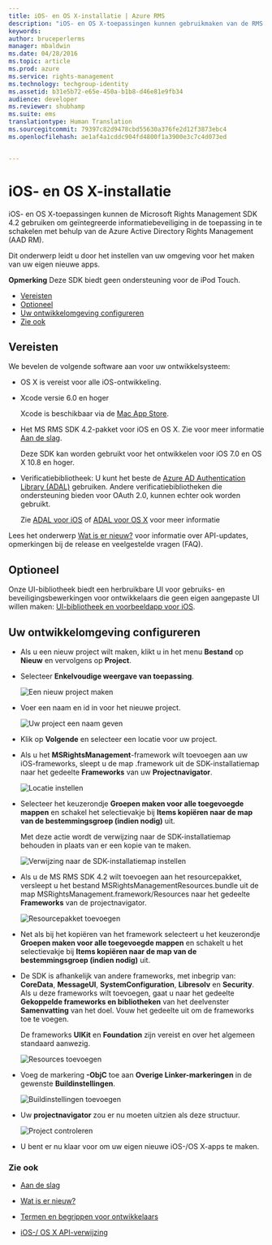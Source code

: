 ```yaml
---
title: iOS- en OS X-installatie | Azure RMS
description: "iOS- en OS X-toepassingen kunnen gebruikmaken van de RMS SDK 4.2 voor geïntegreerde gegevensbeveiliging in hun toepassingen met behulp van de AAD RM."
keywords: 
author: bruceperlerms
manager: mbaldwin
ms.date: 04/28/2016
ms.topic: article
ms.prod: azure
ms.service: rights-management
ms.technology: techgroup-identity
ms.assetid: b31e5b72-e65e-450a-b1b8-d46e81e9fb34
audience: developer
ms.reviewer: shubhamp
ms.suite: ems
translationtype: Human Translation
ms.sourcegitcommit: 79397c82d9478cbd55630a376fe2d12f3873ebc4
ms.openlocfilehash: ae1af4a1cddc904fd4800f1a3900e3c7c4d073ed


---
```


# iOS- en OS X-installatie

iOS- en OS X-toepassingen kunnen de Microsoft Rights Management SDK 4.2 gebruiken om geïntegreerde informatiebeveiliging in de toepassing in te schakelen met behulp van de Azure Active Directory Rights Management (AAD RM).

Dit onderwerp leidt u door het instellen van uw omgeving voor het maken van uw eigen nieuwe apps.

**Opmerking** Deze SDK biedt geen ondersteuning voor de iPod Touch.


-   [Vereisten](#prerequisites)
-   [Optioneel](#optional)
-   [Uw ontwikkelomgeving configureren](#configuring-your-development-environment)
-   [Zie ook](#see-also)

## Vereisten

We bevelen de volgende software aan voor uw ontwikkelsysteem:

-   OS X is vereist voor alle iOS-ontwikkeling.
-   Xcode versie 6.0 en hoger

    Xcode is beschikbaar via de [Mac App Store](https://developer.apple.com/technologies/mac/).

-   Het MS RMS SDK 4.2-pakket voor iOS en OS X. Zie voor meer informatie [Aan de slag](get-started.md).

    Deze SDK kan worden gebruikt voor het ontwikkelen voor iOS 7.0 en OS X 10.8 en hoger.

-   Verificatiebibliotheek: U kunt het beste de [Azure AD Authentication Library (ADAL)](https://msdn.microsoft.com/library/jj573266.aspx) gebruiken. Andere verificatiebibliotheken die ondersteuning bieden voor OAuth 2.0, kunnen echter ook worden gebruikt.

    Zie [ADAL voor iOS](https://github.com/MSOpenTech/azure-activedirectory-library-for-ios) of [ADAL voor OS X](https://github.com/MSOpenTech/azure-activedirectory-library-for-ios/tree/OSXUniversal) voor meer informatie

Lees het onderwerp [Wat is er nieuw?](release-notes.md) voor informatie over API-updates, opmerkingen bij de release en veelgestelde vragen (FAQ).

## Optioneel

Onze UI-bibliotheek biedt een herbruikbare UI voor gebruiks- en beveiligingsbewerkingen voor ontwikkelaars die geen eigen aangepaste UI willen maken: [UI-bibliotheek en voorbeeldapp voor iOS](https://github.com/AzureAD/rms-sdk-ui-for-ios).

## Uw ontwikkelomgeving configureren

-   Als u een nieuw project wilt maken, klikt u in het menu **Bestand** op **Nieuw** en vervolgens op **Project**.
-   Selecteer **Enkelvoudige weergave van toepassing**.

    ![Een nieuw project maken](../media/iOS-Project.png)

-   Voer een naam en id in voor het nieuwe project.

    ![Uw project een naam geven](../media/iOS-project-options.png)

-   Klik op **Volgende** en selecteer een locatie voor uw project.
-   Als u het **MSRightsManagement**-framework wilt toevoegen aan uw iOS-frameworks, sleept u de map .framework uit de SDK-installatiemap naar het gedeelte **Frameworks** van uw **Projectnavigator**.

    ![Locatie instellen](../media/ios-add-dependencies-01a.png)

-   Selecteer het keuzerondje **Groepen maken voor alle toegevoegde mappen** en schakel het selectievakje bij **Items kopiëren naar de map van de bestemmingsgroep (indien nodig)** uit.

    Met deze actie wordt de verwijzing naar de SDK-installatiemap behouden in plaats van er een kopie van te maken.

    ![Verwijzing naar de SDK-installatiemap instellen](../media/iOS-create-groups.png)

-   Als u de MS RMS SDK 4.2 wilt toevoegen aan het resourcepakket, versleept u het bestand MSRightsManagementResources.bundle uit de map MSRightsManagement.framework/Resources naar het gedeelte **Frameworks** van de projectnavigator.

    ![Resourcepakket toevoegen](../media/iOS-add-resource-bundle-02a.png)

-   Net als bij het kopiëren van het framework selecteert u het keuzerondje **Groepen maken voor alle toegevoegde mappen** en schakelt u het selectievakje bij **Items kopiëren naar de map van de bestemmingsgroep (indien nodig)** uit.
-   De SDK is afhankelijk van andere frameworks, met inbegrip van: **CoreData**, **MessageUI**, **SystemConfiguration**, **Libresolv** en **Security**. Als u deze frameworks wilt toevoegen, gaat u naar het gedeelte **Gekoppelde frameworks en bibliotheken** van het deelvenster **Samenvatting** van het doel. Vouw het gedeelte uit om de frameworks toe te voegen.

    De frameworks **UIKit** en **Foundation** zijn vereist en over het algemeen standaard aanwezig.

    ![Resources toevoegen](../media/iOS-add-libraries.png)

-   Voeg de markering **-ObjC** toe aan **Overige Linker-markeringen** in de gewenste **Buildinstellingen**.

    ![Buildinstellingen toevoegen](../media/iOS-linker-flags.png)

-   Uw **projectnavigator** zou er nu moeten uitzien als deze structuur.

    ![Project controleren](../media/iOS-verify-setup-01a.png)

-   U bent er nu klaar voor om uw eigen nieuwe iOS-/OS X-apps te maken.

### Zie ook

* [Aan de slag](get-started.md)

* [Wat is er nieuw?](release-notes.md)

* [Termen en begrippen voor ontwikkelaars](core-concepts.md)

* [iOS-/ OS X API-verwijzing](/rights-management/sdk/4.2/api/ios/ios)

 

 






<!--HONumber=Jul16_HO4-->


